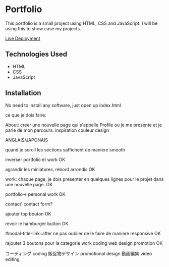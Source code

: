 # Portfolio

This portfolio is a small project using HTML, CSS and JavaScript. 
I will be using this to show case my projects.

[Live Deployment](https://ashashashr.github.io/ar-portfolio-2025/)

## Technologies Used

* HTML
* CSS
* JavaScript

## Installation

No need to install any software, just open up index.html


ce que je dois faire:

About: creer une nouvelle page qui s'appelle Profile ou je me presente et je parle de mon parcours.
inspiration couleur design

ANGLAIS/JAPONAIS

quand je scroll les sections saffichent de maniere smooth

inverser portfolio et work OK

agrandir les miniatures, rebord arrondis OK

work: chaque page, je dois presenter en quelques lignes pour le projet dans une nouvelle page. OK

portfolio-> personal work OK

contact' contact form?


ajouter top bouton OK

revoir le hamburger button OK

#modal-title-link::after  ne pas oublier de le faire de maniere responsive OK

rajouter 3 boutons pour la categorie work coding web design promotion OK


コーディング coding
販促物デザイン promotional design
動画編集 video editing

